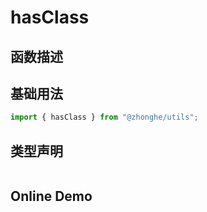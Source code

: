 # hasClass

## 函数描述

## 基础用法

```ts
import { hasClass } from "@zhonghe/utils";

```

## 类型声明

```ts

```

## Online Demo
